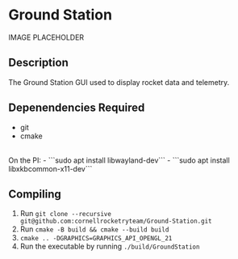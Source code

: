# Ground Station

IMAGE PLACEHOLDER

## Description

The Ground Station GUI used to display rocket data and telemetry.

## Depenendencies Required

- git
- cmake
<br>
 On the PI:
- ```sudo apt install libwayland-dev```
- ```sudo apt install libxkbcommon-x11-dev```

## Compiling

1. Run ```git clone --recursive git@github.com:cornellrocketryteam/Ground-Station.git```
2. Run ```cmake -B build && cmake --build build```
3. ```cmake .. -DGRAPHICS=GRAPHICS_API_OPENGL_21```
4. Run the executable by running ```./build/GroundStation```

